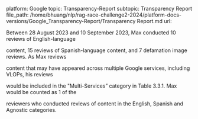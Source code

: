 platform: Google
topic: Transparency-Report
subtopic: Transparency Report
file_path: /home/bhuang/nlp/rag-race-challenge2-2024/platform-docs-versions/Google_Transparency-Report/Transparency Report.md
url: <EMPTY>

Between 28 August 2023 and 10 September 2023, Max conducted 10 reviews of English-language

content, 15 reviews of Spanish-language content, and 7 defamation image reviews. As Max reviews

content that may have appeared across multiple Google services, including VLOPs, his reviews

would be included in the "Multi-Services” category in Table 3.3.1. Max would be counted as 1 of the

reviewers who conducted reviews of content in the English, Spanish and Agnostic categories.